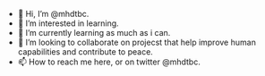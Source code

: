 - 👋 Hi, I’m @mhdtbc.
- 👀 I’m interested in learning.
- 🌱 I’m currently learning as much as i can.
- 💞️ I’m looking to collaborate on projecst that help improve human capabilities and contribute to peace.
- 📫 How to reach me here, or on twitter @mhdtbc.

<!---
mhdtbc/mhdtbc is a ✨ special ✨ repository because its `README.md` (this file) appears on your GitHub profile.
You can click the Preview link to take a look at your changes.
--->
